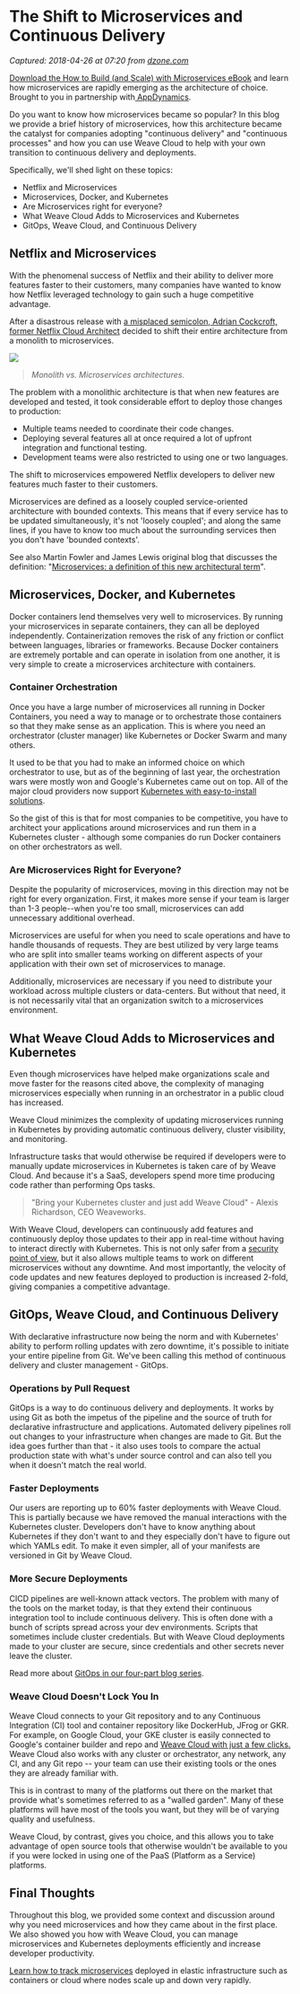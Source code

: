 # The Shift to Microservices and Continuous Delivery

_Captured: 2018-04-26 at 07:20 from [dzone.com](https://dzone.com/articles/the-shift-to-microservices-and-continuous-delivery?edition=376196&utm_source=Zone%20Newsletter&utm_medium=email&utm_campaign=microservices%202018-04-25)_

[Download the How to Build (and Scale) with Microservices eBook](https://dzone.com/go?i=288421&u=https%3A%2F%2Fwww.appdynamics.com%2Flp%2Febook-how-to-build-scale-with-microservices%2F%3Futm_source%3Ddzone%26utm_medium%3Dsponsorship%25252520content%25252520syndication%26utm_campaign%3Dbumper%25252520text%25252520sponsorship%26utm_content%3Dhow%25252520to%25252520build%25252520and%25252520scale%25252520%26utm_term%3Ddzone%25252520bumper%25252520text%25252520sponsorship%26utm_budget%3Ddigital) and learn how microservices are rapidly emerging as the architecture of choice. Brought to you in partnership with[ AppDynamics](https://dzone.com/go?i=288421&u=https%3A%2F%2Fwww.appdynamics.com%2Flp%2Febook-how-to-build-scale-with-microservices%2F%3Futm_source%3Ddzone%26utm_medium%3Dsponsorship%25252520content%25252520syndication%26utm_campaign%3Dbumper%25252520text%25252520sponsorship%26utm_content%3Dhow%25252520to%25252520build%25252520and%25252520scale%25252520%26utm_term%3Ddzone%25252520bumper%25252520text%25252520sponsorship%26utm_budget%3Ddigital).

Do you want to know how microservices became so popular? In this blog we provide a brief history of microservices, how this architecture became the catalyst for companies adopting "continuous delivery" and "continuous processes" and how you can use Weave Cloud to help with your own transition to continuous delivery and deployments.

Specifically, we'll shed light on these topics:

  * Netflix and Microservices
  * Microservices, Docker, and Kubernetes
  * Are Microservices right for everyone?
  * What Weave Cloud Adds to Microservices and Kubernetes
  * GitOps, Weave Cloud, and Continuous Delivery

## Netflix and Microservices

With the phenomenal success of Netflix and their ability to deliver more features faster to their customers, many companies have wanted to know how Netflix leveraged technology to gain such a huge competitive advantage.

After a disastrous release with [a misplaced semicolon, Adrian Cockcroft, former Netflix Cloud Architect](https://www.slideshare.net/adriancockcroft/goto-berlin) decided to shift their entire architecture from a monolith to microservices.

![](https://lh4.googleusercontent.com/BwNWo-OBtsi7sjeYzVk0vcDjMcwmwakBo4kERL4xHlU9QfizcdMvFKhjg2rDQPOgWCF12oPRZL_TsAbqbY93sQF5eilohaUyXgDa9qCE2w4ABfOHV21I_JpQE7koSb-95OQypZE)

> _Monolith vs. Microservices architectures._

The problem with a monolithic architecture is that when new features are developed and tested, it took considerable effort to deploy those changes to production:

  * Multiple teams needed to coordinate their code changes.
  * Deploying several features all at once required a lot of upfront integration and functional testing.
  * Development teams were also restricted to using one or two languages.

The shift to microservices empowered Netflix developers to deliver new features much faster to their customers.

Microservices are defined as a loosely coupled service-oriented architecture with bounded contexts. This means that if every service has to be updated simultaneously, it's not 'loosely coupled'; and along the same lines, if you have to know too much about the surrounding services then you don't have 'bounded contexts'.

See also Martin Fowler and James Lewis original blog that discusses the definition: "[Microservices: a definition of this new architectural term](https://martinfowler.com/articles/microservices.html)".

## Microservices, Docker, and Kubernetes

Docker containers lend themselves very well to microservices. By running your microservices in separate containers, they can all be deployed independently. Containerization removes the risk of any friction or conflict between languages, libraries or frameworks. Because Docker containers are extremely portable and can operate in isolation from one another, it is very simple to create a microservices architecture with containers.

### Container Orchestration

Once you have a large number of microservices all running in Docker Containers, you need a way to manage or to orchestrate those containers so that they make sense as an application. This is where you need an orchestrator (cluster manager) like Kubernetes or Docker Swarm and many others.

It used to be that you had to make an informed choice on which orchestrator to use, but as of the beginning of last year, the orchestration wars were mostly won and Google's Kubernetes came out on top. All of the major cloud providers now support [Kubernetes with easy-to-install solutions](https://www.weave.works/technologies/kubernetes-installation-options/).

So the gist of this is that for most companies to be competitive, you have to architect your applications around microservices and run them in a Kubernetes cluster - although some companies do run Docker containers on other orchestrators as well.

### Are Microservices Right for Everyone?

Despite the popularity of microservices, moving in this direction may not be right for every organization. First, it makes more sense if your team is larger than 1-3 people--when you're too small, microservices can add unnecessary additional overhead.

Microservices are useful for when you need to scale operations and have to handle thousands of requests. They are best utilized by very large teams who are split into smaller teams working on different aspects of your application with their own set of microservices to manage.

Additionally, microservices are necessary if you need to distribute your workload across multiple clusters or data-centers. But without that need, it is not necessarily vital that an organization switch to a microservices environment.

## What Weave Cloud Adds to Microservices and Kubernetes

Even though microservices have helped make organizations scale and move faster for the reasons cited above, the complexity of managing microservices especially when running in an orchestrator in a public cloud has increased.

Weave Cloud minimizes the complexity of updating microservices running in Kubernetes by providing automatic continuous delivery, cluster visibility, and monitoring.

Infrastructure tasks that would otherwise be required if developers were to manually update microservices in Kubernetes is taken care of by Weave Cloud. And because it's a SaaS, developers spend more time producing code rather than performing Ops tasks.

> "Bring your Kubernetes cluster and just add Weave Cloud" \- Alexis Richardson, CEO Weaveworks. 

With Weave Cloud, developers can continuously add features and continuously deploy those updates to their app in real-time without having to interact directly with Kubernetes. This is not only safer from a [security point of view,](https://www.weave.works/blog/how-secure-is-your-cicd-pipeline) but it also allows multiple teams to work on different microservices without any downtime. And most importantly, the velocity of code updates and new features deployed to production is increased 2-fold, giving companies a competitive advantage.

## GitOps, Weave Cloud, and Continuous Delivery

With declarative infrastructure now being the norm and with Kubernetes' ability to perform rolling updates with zero downtime, it's possible to initiate your entire pipeline from Git. We've been calling this method of continuous delivery and cluster management - GitOps.

### **Operations by Pull Request**

GitOps is a way to do continuous delivery and deployments. It works by using Git as both the impetus of the pipeline and the source of truth for declarative infrastructure and applications. Automated delivery pipelines roll out changes to your infrastructure when changes are made to Git. But the idea goes further than that - it also uses tools to compare the actual production state with what's under source control and can also tell you when it doesn't match the real world.

### **Faster Deployments**

Our users are reporting up to 60% faster deployments with Weave Cloud. This is partially because we have removed the manual interactions with the Kubernetes cluster. Developers don't have to know anything about Kubernetes if they don't want to and they especially don't have to figure out which YAMLs edit. To make it even simpler, all of your manifests are versioned in Git by Weave Cloud.

### **More Secure Deployments**

CICD pipelines are well-known attack vectors. The problem with many of the tools on the market today, is that they extend their continuous integration tool to include continuous delivery. This is often done with a bunch of scripts spread across your dev environments. Scripts that sometimes include cluster credentials. But with Weave Cloud deployments made to your cluster are secure, since credentials and other secrets never leave the cluster.

Read more about [GitOps in our four-part blog series](https://www.weave.works/blog/category/gitops/).

### Weave Cloud Doesn't Lock You In

Weave Cloud connects to your Git repository and to any Continuous Integration (CI) tool and container repository like DockerHub, JFrog or GKR. For example, on Google Cloud, your GKE cluster is easily connected to Google's container builder and repo and [Weave Cloud with just a few clicks.](https://go.weave.works/gcp) Weave Cloud also works with any cluster or orchestrator, any network, any CI, and any Git repo -- your team can use their existing tools or the ones they are already familiar with.

This is in contrast to many of the platforms out there on the market that provide what's sometimes referred to as a "walled garden". Many of these platforms will have most of the tools you want, but they will be of varying quality and usefulness.

Weave Cloud, by contrast, gives you choice, and this allows you to take advantage of open source tools that otherwise wouldn't be available to you if you were locked in using one of the PaaS (Platform as a Service) platforms.

## Final Thoughts

Throughout this blog, we provided some context and discussion around why you need microservices and how they came about in the first place. We also showed you how with Weave Cloud, you can manage microservices and Kubernetes deployments efficiently and increase developer productivity.

[Learn how to track microservices](https://dzone.com/go?i=286452&u=https%3A%2F%2Fwww.appdynamics.com%2Fapp-iq-platform%2Fmicroservices-iq%2F%3Futm_source%3Ddzone%26utm_medium%3Dsponsorship%26utm_campaign%3Dmicroservics%252520sponsorship%26utm_content%3Dmicroservics%252520sponsorship%26utm_term%3Ddzone%252520microservics%252520sponsorship%26utm_budget%3Ddigital) deployed in elastic infrastructure such as containers or cloud where nodes scale up and down very rapidly.
